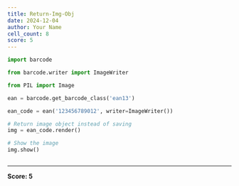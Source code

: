 ```yaml
---
title: Return-Img-Obj
date: 2024-12-04
author: Your Name
cell_count: 8
score: 5
---
```


```python
import barcode

```


```python
from barcode.writer import ImageWriter


```


```python
from PIL import Image


```


```python
ean = barcode.get_barcode_class('ean13')

```


```python
ean_code = ean('123456789012', writer=ImageWriter())


```


```python
# Return image object instead of saving
img = ean_code.render()


```


```python
# Show the image
img.show()
```


```python

```


---
**Score: 5**

